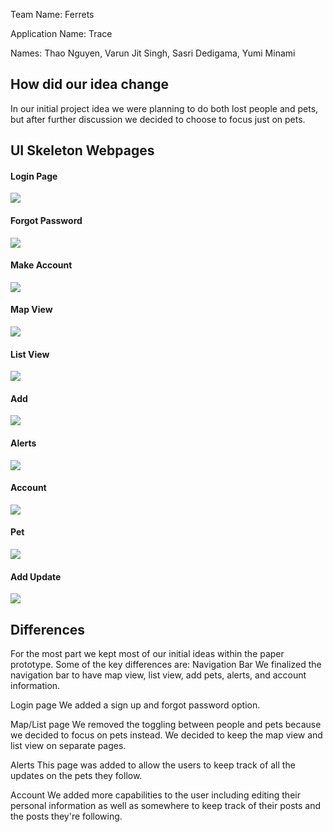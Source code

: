 Team Name: Ferrets

Application Name: Trace

Names:
Thao Nguyen,
Varun Jit Singh,
Sasri Dedigama,
Yumi Minami
## How did our idea change

In our initial project idea we were planning to do both lost people and pets,
but after further discussion we decided to choose to focus just on pets.


## UI Skeleton Webpages

#### Login Page
![](uiskeleton1.PNG)
#### Forgot Password
![](uiskeleton2.PNG)
#### Make Account
![](uiskeleton3.PNG)
#### Map View
![](uiskeleton4.PNG)
#### List View
![](uiskeleton5.PNG)
#### Add
![](uiskeleton6.PNG)
#### Alerts
![](uiskeleton7.PNG)
#### Account
![](uiskeleton8.PNG)
#### Pet
![](uiskeleton9.PNG)
#### Add Update
![](uiskeleton10.PNG)


## Differences

For the most part we kept most of our initial ideas within the paper prototype.
Some of the key differences are:
Navigation Bar
We finalized the navigation bar to have map view, list view, add pets, alerts, and account information.

Login page
We added a sign up and forgot password option.

Map/List page
We removed the toggling between people and pets because we decided to focus on pets instead.
We decided to keep the map view and list view on separate pages.

Alerts
This page was added to allow the users to keep track of all the updates on the pets
they follow.

Account
We added more capabilities to the user including editing their personal information as
well as somewhere to keep track of their posts and the posts they're following.

